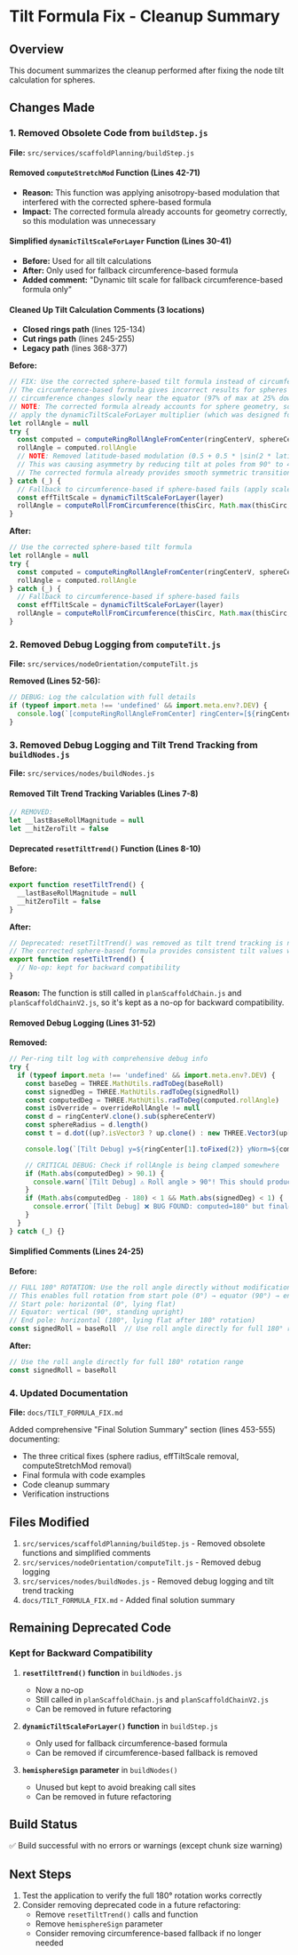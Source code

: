 # Tilt Formula Fix - Cleanup Summary

## Overview

This document summarizes the cleanup performed after fixing the node tilt calculation for spheres.

## Changes Made

### 1. Removed Obsolete Code from `buildStep.js`

**File:** `src/services/scaffoldPlanning/buildStep.js`

#### Removed `computeStretchMod` Function (Lines 42-71)
- **Reason:** This function was applying anisotropy-based modulation that interfered with the corrected sphere-based formula
- **Impact:** The corrected formula already accounts for geometry correctly, so this modulation was unnecessary

#### Simplified `dynamicTiltScaleForLayer` Function (Lines 30-41)
- **Before:** Used for all tilt calculations
- **After:** Only used for fallback circumference-based formula
- **Added comment:** "Dynamic tilt scale for fallback circumference-based formula only"

#### Cleaned Up Tilt Calculation Comments (3 locations)
- **Closed rings path** (lines 125-134)
- **Cut rings path** (lines 245-255)
- **Legacy path** (lines 368-377)

**Before:**
```javascript
// FIX: Use the corrected sphere-based tilt formula instead of circumference-based
// The circumference-based formula gives incorrect results for spheres because
// circumference changes slowly near the equator (97% of max at 25% down from pole)
// NOTE: The corrected formula already accounts for sphere geometry, so we do NOT
// apply the dynamicTiltScaleForLayer multiplier (which was designed for the old formula)
let rollAngle = null
try {
  const computed = computeRingRollAngleFromCenter(ringCenterV, sphereCenterV, rNext, upV)
  rollAngle = computed.rollAngle
  // NOTE: Removed latitude-based modulation (0.5 + 0.5 * |sin(2 * latitude)|)
  // This was causing asymmetry by reducing tilt at poles from 90° to 45°
  // The corrected formula already provides smooth symmetric transitions
} catch (_) {
  // Fallback to circumference-based if sphere-based fails (apply scale for old formula)
  const effTiltScale = dynamicTiltScaleForLayer(layer)
  rollAngle = computeRollFromCircumference(thisCirc, Math.max(thisCirc, Number(maxCircumference) || thisCirc)) * effTiltScale
}
```

**After:**
```javascript
// Use the corrected sphere-based tilt formula
let rollAngle = null
try {
  const computed = computeRingRollAngleFromCenter(ringCenterV, sphereCenterV, rNext, upV)
  rollAngle = computed.rollAngle
} catch (_) {
  // Fallback to circumference-based if sphere-based fails
  const effTiltScale = dynamicTiltScaleForLayer(layer)
  rollAngle = computeRollFromCircumference(thisCirc, Math.max(thisCirc, Number(maxCircumference) || thisCirc)) * effTiltScale
}
```

### 2. Removed Debug Logging from `computeTilt.js`

**File:** `src/services/nodeOrientation/computeTilt.js`

**Removed (Lines 52-56):**
```javascript
// DEBUG: Log the calculation with full details
if (typeof import.meta !== 'undefined' && import.meta.env?.DEV) {
  console.log(`[computeRingRollAngleFromCenter] ringCenter=[${ringCenterV.x.toFixed(2)}, ${ringCenterV.y.toFixed(2)}, ${ringCenterV.z.toFixed(2)}] sphereCenter=[${sphereCenterV.x.toFixed(2)}, ${sphereCenterV.y.toFixed(2)}, ${sphereCenterV.z.toFixed(2)}] d=[${d.x.toFixed(2)}, ${d.y.toFixed(2)}, ${d.z.toFixed(2)}] axis=[${axis.x.toFixed(2)}, ${axis.y.toFixed(2)}, ${axis.z.toFixed(2)}] t=${t.toFixed(2)} r=${r.toFixed(2)} R=${sphereRadius.toFixed(2)} yNorm=${yNorm.toFixed(3)} rollAngle=${THREE.MathUtils.radToDeg(rollAngle).toFixed(1)}°`)
}
```

### 3. Removed Debug Logging and Tilt Trend Tracking from `buildNodes.js`

**File:** `src/services/nodes/buildNodes.js`

#### Removed Tilt Trend Tracking Variables (Lines 7-8)
```javascript
// REMOVED:
let __lastBaseRollMagnitude = null
let __hitZeroTilt = false
```

#### Deprecated `resetTiltTrend()` Function (Lines 8-10)
**Before:**
```javascript
export function resetTiltTrend() {
  __lastBaseRollMagnitude = null
  __hitZeroTilt = false
}
```

**After:**
```javascript
// Deprecated: resetTiltTrend() was removed as tilt trend tracking is no longer needed
// The corrected sphere-based formula provides consistent tilt values without state tracking
export function resetTiltTrend() {
  // No-op: kept for backward compatibility
}
```

**Reason:** The function is still called in `planScaffoldChain.js` and `planScaffoldChainV2.js`, so it's kept as a no-op for backward compatibility.

#### Removed Debug Logging (Lines 31-52)
**Removed:**
```javascript
// Per-ring tilt log with comprehensive debug info
try {
  if (typeof import.meta !== 'undefined' && import.meta.env?.DEV) {
    const baseDeg = THREE.MathUtils.radToDeg(baseRoll)
    const signedDeg = THREE.MathUtils.radToDeg(signedRoll)
    const computedDeg = THREE.MathUtils.radToDeg(computed.rollAngle)
    const isOverride = overrideRollAngle != null
    const d = ringCenterV.clone().sub(sphereCenterV)
    const sphereRadius = d.length()
    const t = d.dot((up?.isVector3 ? up.clone() : new THREE.Vector3(up[0], up[1], up[2])).normalize())

    console.log(`[Tilt Debug] y=${ringCenter[1].toFixed(2)} yNorm=${computed.yNorm.toFixed(3)} lat=${THREE.MathUtils.radToDeg(computed.latitude).toFixed(1)}° computed=${computedDeg.toFixed(1)}° ${isOverride ? `override=${baseDeg.toFixed(1)}°` : 'using computed'} final=${signedDeg.toFixed(1)}° (t=${t.toFixed(2)} R=${sphereRadius.toFixed(2)})`)

    // CRITICAL DEBUG: Check if rollAngle is being clamped somewhere
    if (Math.abs(computedDeg) > 90.1) {
      console.warn(`[Tilt Debug] ⚠️ Roll angle > 90°! This should produce full 180° rotation range!`)
    }
    if (Math.abs(computedDeg - 180) < 1 && Math.abs(signedDeg) < 1) {
      console.error(`[Tilt Debug] ❌ BUG FOUND: computed=180° but final=0°! The 180° range is being destroyed!`)
    }
  }
} catch (_) {}
```

#### Simplified Comments (Lines 24-25)
**Before:**
```javascript
// FULL 180° ROTATION: Use the roll angle directly without modification
// This enables full rotation from start pole (0°) → equator (90°) → end pole (180°)
// Start pole: horizontal (0°, lying flat)
// Equator: vertical (90°, standing upright)
// End pole: horizontal (180°, lying flat after 180° rotation)
const signedRoll = baseRoll  // Use roll angle directly for full 180° range
```

**After:**
```javascript
// Use the roll angle directly for full 180° rotation range
const signedRoll = baseRoll
```

### 4. Updated Documentation

**File:** `docs/TILT_FORMULA_FIX.md`

Added comprehensive "Final Solution Summary" section (lines 453-555) documenting:
- The three critical fixes (sphere radius, effTiltScale removal, computeStretchMod removal)
- Final formula with code examples
- Code cleanup summary
- Verification instructions

## Files Modified

1. `src/services/scaffoldPlanning/buildStep.js` - Removed obsolete functions and simplified comments
2. `src/services/nodeOrientation/computeTilt.js` - Removed debug logging
3. `src/services/nodes/buildNodes.js` - Removed debug logging and tilt trend tracking
4. `docs/TILT_FORMULA_FIX.md` - Added final solution summary

## Remaining Deprecated Code

### Kept for Backward Compatibility

1. **`resetTiltTrend()` function** in `buildNodes.js`
   - Now a no-op
   - Still called in `planScaffoldChain.js` and `planScaffoldChainV2.js`
   - Can be removed in future refactoring

2. **`dynamicTiltScaleForLayer()` function** in `buildStep.js`
   - Only used for fallback circumference-based formula
   - Can be removed if circumference-based fallback is removed

3. **`hemisphereSign` parameter** in `buildNodes()`
   - Unused but kept to avoid breaking call sites
   - Can be removed in future refactoring

## Build Status

✅ Build successful with no errors or warnings (except chunk size warning)

## Next Steps

1. Test the application to verify the full 180° rotation works correctly
2. Consider removing deprecated code in a future refactoring:
   - Remove `resetTiltTrend()` calls and function
   - Remove `hemisphereSign` parameter
   - Consider removing circumference-based fallback if no longer needed


